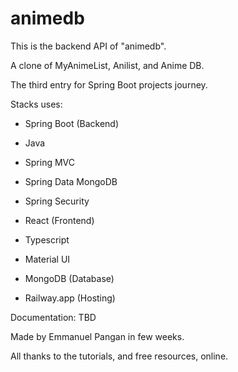 # animedb

This is the backend API of "animedb".

A clone of MyAnimeList, Anilist, and Anime DB.

The third entry for Spring Boot projects journey.

Stacks uses:
- Spring Boot (Backend)
 - Java
 - Spring MVC
 - Spring Data MongoDB
 - Spring Security

- React (Frontend)
 - Typescript
 - Material UI

- MongoDB (Database)

- Railway.app (Hosting)

Documentation: TBD

Made by Emmanuel Pangan in few weeks.

All thanks to the tutorials, and free resources, online.
